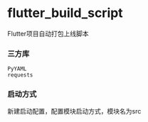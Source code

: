 # flutter_build_script
Flutter项目自动打包上线脚本

### 三方库
```
PyYAML
requests
```

### 启动方式
新建启动配置，配置模块启动方式，模块名为src